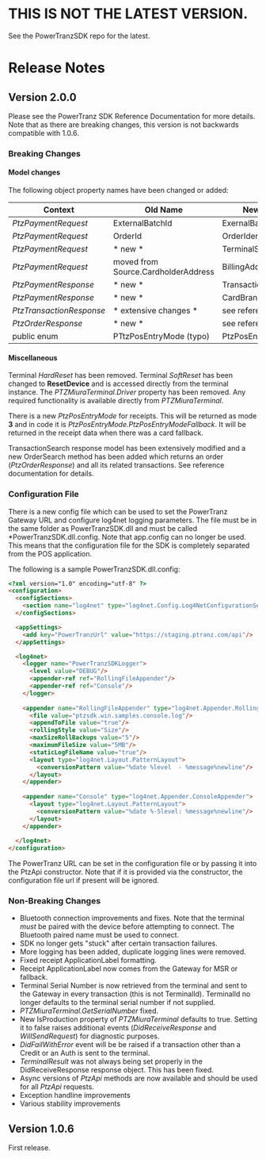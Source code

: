 # THIS IS NOT THE LATEST VERSION. 
See the PowerTranzSDK repo for the latest.

# Release Notes

## Version 2.0.0
Please see the PowerTranz SDK Reference Documentation for more details. Note that as there are breaking changes, this version is not backwards compatible with 1.0.6.
### Breaking Changes
#### Model changes 


The following object property names have been changed or added:

Context | Old Name | New Name
---|---|---
_PtzPaymentRequest_ | ExternalBatchId | ExernalBatchIdentifier
_PtzPaymentRequest_ | OrderId | OrderIdentifier
_PtzPaymentRequest_ | * new *  | TerminalSerialNumber
_PtzPaymentRequest_ | moved from Source.CardholderAddress | BillingAddress
_PtzPaymentResponse_ | * new *  | TransactionType
_PtzPaymentResponse_ | * new *  | CardBrand
_PtzTransactionResponse_ | * extensive changes * | see reference docs
_PtzOrderResponse_ | * new * | see reference docs
public enum | PTtzPosEntryMode (typo) | PtzPosEntryMode



#### Miscellaneous
Terminal *HardReset* has been removed.
Terminal *SoftReset* has been changed to **ResetDevice** and is accessed directly from the terminal instance.
The *PTZMiuraTerminal.Driver* property has been removed.  Any required functionality is available directly from *PTZMiuraTerminal*.

There is a new _PtzPosEntryMode_ for receipts.  This will be returned as mode **3** and in code it is _PtzPosEntryMode.PtzPosEntryModeFallback_.  It will be returned in the receipt data when there was a card fallback.

TransactionSearch response model has been extensively modified and a new OrderSearch method has been added which returns an order (*PtzOrderResponse*) and all its related transactions.  See reference documentation for details.

### Configuration File
There is a new config file which can be used to set the PowerTranz Gateway URL and configure log4net logging parameters.  The file must be in the same folder as PowerTranzSDK.dll and must be called *PowerTranzSDK.dll.config.  Note that app.config can no longer be used.  This means that the configuration file for the SDK is completely separated from the POS application.

The following is a sample PowerTranzSDK.dll.config:
```html
<?xml version="1.0" encoding="utf-8" ?>
<configuration>
  <configSections>
    <section name="log4net" type="log4net.Config.Log4NetConfigurationSectionHandler, log4net"/>
  </configSections>

  <appSettings>
    <add key="PowerTranzUrl" value="https://staging.ptranz.com/api"/>
  </appSettings>

  <log4net>
    <logger name="PowerTranzSDKLogger">
      <level value="DEBUG"/>
      <appender-ref ref="RollingFileAppender"/>
      <appender-ref ref="Console"/>
    </logger>
    
    <appender name="RollingFileAppender" type="log4net.Appender.RollingFileAppender">
      <file value="ptzsdk.win.samples.console.log"/>
      <appendToFile value="true"/>
      <rollingStyle value="Size"/>
      <maxSizeRollBackups value="5"/>
      <maximumFileSize value="5MB"/>
      <staticLogFileName value="true"/>
      <layout type="log4net.Layout.PatternLayout">
        <conversionPattern value="%date %level  - %message%newline"/>
      </layout>
    </appender>
    
    <appender name="Console" type="log4net.Appender.ConsoleAppender">
      <layout type="log4net.Layout.PatternLayout">
        <conversionPattern value="%date %-5level: %message%newline"/>
      </layout>
    </appender>
    
  </log4net>
</configuration>
```

The PowerTranz URL can be set in the configuration file or by passing it into the PtzApi constructor.  Note that if it is provided via the constructor, the configuration file url if present will be ignored.

### Non-Breaking Changes
* Bluetooth connection improvements and fixes.  Note that the terminal *must* be paired with the device before attempting to connect.  The Bluetooth paired name must be used to connect.
* SDK no longer gets "stuck" after certain transaction failures.
* More logging has been added, duplicate logging lines were removed.
* Fixed receipt ApplicationLabel formatting.
* Receipt ApplicationLabel now comes from the Gateway for MSR or fallback. 
* Terminal Serial Number is now retrieved from the terminal and sent to the Gateway in every transaction (this is not TerminalId).  TerminalId no longer defaults to the terminal serial number if not supplied.
* *PTZMiuraTerminal.GetSerialNumber* fixed.
* New IsProduction property of *PTZMiuraTerminal* defaults to true.  Setting it to false raises additional events (*DidReceiveResponse* and *WillSendRequest*) for diagnostic purposes.
* *DidFailWithError* event will be be raised if a transaction other than a Credit or an Auth is sent to the terminal.
* *TerminalResult* was not always being set properly in the DidReceiveResponse response object. This has been fixed.
* Async versions of *PtzApi* methods are now available and should be used for all *PtzApi* requests.
* Exception handline improvements
* Various stability improvements


## Version 1.0.6
First release.
